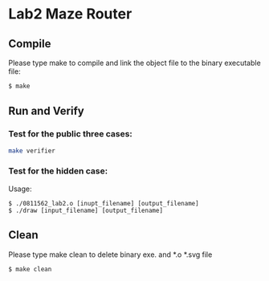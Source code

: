 # Lab2 Maze Router

## Compile
Please type make to compile and link the object file to the binary executable file:
```bash = 
$ make
````

## Run and Verify

### Test for the public three cases:
```bash = 
make verifier
```

### Test for the hidden case:
Usage:
```bash=
$ ./0811562_lab2.o [inupt_filename] [output_filename]
$ ./draw [input_filename] [output_filename]
```
## Clean
Please type make clean to delete binary exe. and *.o *.svg file
```bash=
$ make clean
```